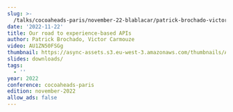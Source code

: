 ```yaml
---
slug: >-
  /talks/cocoaheads-paris/november-22-blablacar/patrick-brochado-victor-carmouze-our-road-to-experience-based-apis
date: '2022-11-22'
title: Our road to experience-based APIs
author: Patrick Brochado, Victor Carmouze
video: AU1ZN50FSGg
thumbnail: https://async-assets.s3.eu-west-3.amazonaws.com/thumbnails/AU1ZN50FSGg.jpg
slides: downloads/
tags:
  - ''
year: 2022
conference: cocoaheads-paris
edition: november-2022
allow_ads: false
---
```

